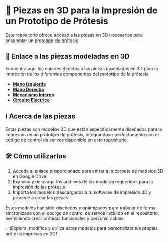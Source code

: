 # 🦾 Piezas en 3D para la Impresión de un Prototipo de Prótesis

Este repositorio ofrece acceso a las piezas en 3D necesarias para ensamblar un [prototipo de prótesis](https://drive.google.com/file/d/1aZ4aGJ76Q02y74tg5vSV0AF98oKfFoc0/view?usp=sharing).

## 📁 Enlace a las piezas modeladas en 3D
Encuentra aquí los enlaces directos a las piezas modeladas en 3D para la impresión de los diferentes componentes del prototipo de la prótesis:

- **[Mano Izquierda](https://drive.google.com/drive/folders/1iRDD8EviDNQMWHLUaxln10PNIl6ZzKAX?usp=sharing)**
- **[Mano Derecha](https://drive.google.com/drive/folders/1xBdY5FdVM6PD2dYbfDYlSXVCDALETwpb?usp=sharing)**
- **[Mecanismo Interno](https://drive.google.com/drive/folders/15NGvvhj6FcgwHIGl6ieMZcnQDpb-UmOW?usp=drive_link)**
- **[Circuito Eléctrico](https://drive.google.com/drive/folders/1T3UIFEmJz8PQ7MoNcREPTN5ObK-FRwG3?usp=drive_link)**

## ℹ️ Acerca de las piezas
Estas piezas son modelos 3D que están específicamente diseñados para la impresión de un prototipo de prótesis, integrándose perfectamente con el [código de control de servos disponible en este repositorio](https://github.com/eduardoleon9010/Hackberry-hand/blob/main/script.md). 

## 🛠️ Cómo utilizarlos
1. Accede al enlace proporcionado para entrar a la carpeta de modelos 3D en Google Drive.
2. Examina y descarga los archivos de los modelos requeridos para la impresión de las prótesis.
3. Importa los modelos descargados a tu software de impresión 3D y procede a crear las piezas.

Estos modelos han sido diseñados y optimizados para trabajar de forma sincronizada con el código de control de servos incluido en el repositorio, permitiendo crear prótesis funcionales y personalizables.

💡 ¡Explora, modifica y utiliza estos modelos para personalizar tus propias prótesis impresas en 3D!


